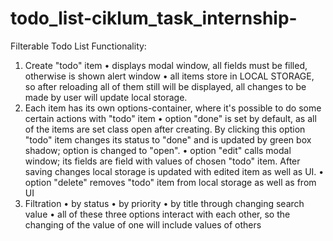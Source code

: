# todo_list-ciklum_task_internship-
Filterable Todo List
Functionality:
1. Create "todo" item
  •	displays modal window, all fields must be filled, otherwise is shown alert window
  •	all items store in LOCAL STORAGE, so after reloading all of them still will be displayed, all changes to be made by user will update local storage.
2. Each item has its own options-container, where it's possible to do some certain actions with "todo" item
  •	option "done" is set by default, as all of the items are set class open after creating. By clicking this option "todo" item changes its status to "done" and is updated by green box shadow; option is changed to "open". 
  •	option "edit" calls modal window; its fields are field with values of chosen "todo" item. After saving changes local storage is updated with edited item as well as UI.
  •	option "delete" removes "todo" item from local storage as well as from UI
3. Filtration
  •	by status
  •	by priority
  •	by title through changing search value
  •	all of these three options interact with each other, so the changing of the value of one will include values of others
